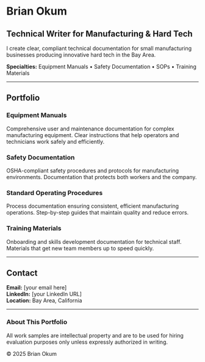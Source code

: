 # Brian Okum
## Technical Writer for Manufacturing & Hard Tech

I create clear, compliant technical documentation for small manufacturing businesses producing innovative hard tech in the Bay Area.

**Specialties:** Equipment Manuals • Safety Documentation • SOPs • Training Materials

---

## Portfolio

### Equipment Manuals
Comprehensive user and maintenance documentation for complex manufacturing equipment. Clear instructions that help operators and technicians work safely and efficiently.

### Safety Documentation
OSHA-compliant safety procedures and protocols for manufacturing environments. Documentation that protects both workers and the company.

### Standard Operating Procedures
Process documentation ensuring consistent, efficient manufacturing operations. Step-by-step guides that maintain quality and reduce errors.

### Training Materials
Onboarding and skills development documentation for technical staff. Materials that get new team members up to speed quickly.

---

## Contact

**Email:** [your email here]  
**LinkedIn:** [your LinkedIn URL]  
**Location:** Bay Area, California

---

### About This Portfolio

All work samples are intellectual property and are to be used for hiring evaluation purposes only unless expressly authorized in writing.

© 2025 Brian Okum
